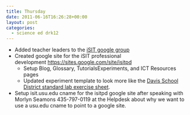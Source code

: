 ```yaml
---
title: Thursday
date: 2011-06-16T16:26:28+00:00
layout: post
categories:
  - science ed drk12
---
```

  * Added teacher leaders to the [iSIT google group](https://groups.google.com/forum/?hl=en#!forum/isitpd)
  * Created google site for the iSIT professional development <https://sites.google.com/site/isitpd>
      * Setup Blog, Glossary, TutorialsExperiments, and ICT Resources pages
      * Updated experiment template to look more like the [Davis School District standard lab exercise sheet]({{site.image_path}}wp-content/uploads/2011/06/DavisDistrictLabSheet.doc).
  * Setup isit.usu.edu cname for the isitpd google site after speaking with Morlyn Seamons 435-797-0119 at the Helpdesk about why we want to use a usu.edu cname to point to a google site.
